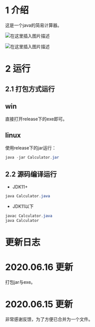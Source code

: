 ﻿# 1 介绍
这是一个java的简易计算器。

![在这里插入图片描述](https://img-blog.csdnimg.cn/20191210023603496.gif)

![在这里插入图片描述](https://img-blog.csdnimg.cn/20191210023611532.gif)

# 2 运行
## 2.1 打包方式运行
## win
直接打开release下的exe即可。

## linux
使用release下的jar运行：
```java
java -jar Calculator.jar
```

## 2.2 源码编译运行

- JDK11+
```java
java Calculator.java
```
- JDK11以下
```java
javac Calculator.java
java Calculator
```

# 更新日志
# 2020.06.16 更新
打包jar与exe。

# 2020.06.15 更新

非常感谢反馈，为了方便已合并为一个文件。
